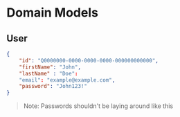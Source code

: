 # Domain Models


## User

```json
{
	"id": "Q0000000-0000-0000-0000-000000000000",
	"firstName": "John",
	"lastName" : "Doe":
	"email": "example@example.com",
	"password": "John123!"
}
```

> Note: Passwords shouldn't be laying around like this